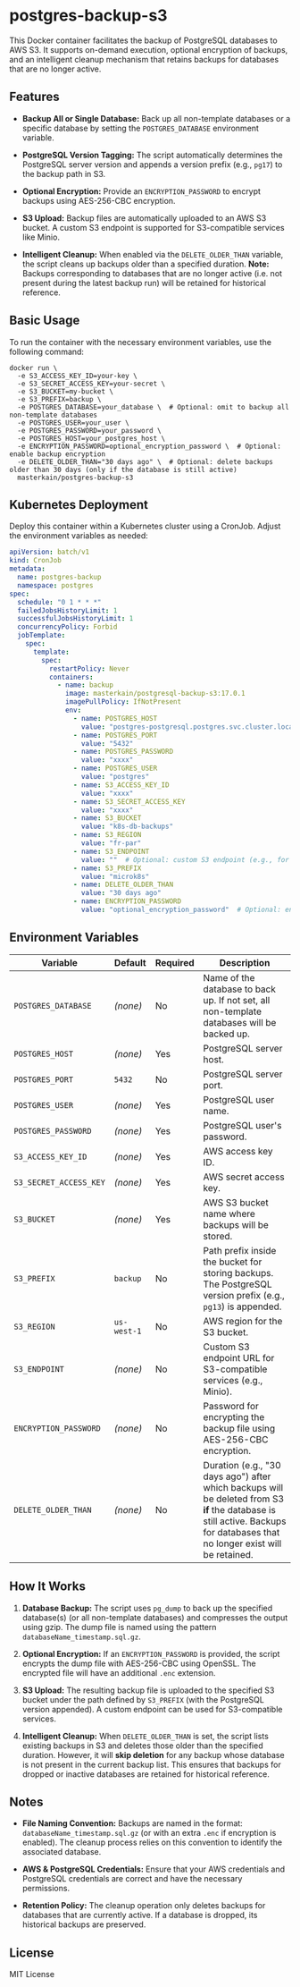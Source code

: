# postgres-backup-s3

This Docker container facilitates the backup of PostgreSQL databases to AWS S3. It supports on-demand execution, optional encryption of backups, and an intelligent cleanup mechanism that retains backups for databases that are no longer active.

## Features

- **Backup All or Single Database:**
  Back up all non-template databases or a specific database by setting the `POSTGRES_DATABASE` environment variable.

- **PostgreSQL Version Tagging:**
  The script automatically determines the PostgreSQL server version and appends a version prefix (e.g., `pg17`) to the backup path in S3.

- **Optional Encryption:**
  Provide an `ENCRYPTION_PASSWORD` to encrypt backups using AES-256-CBC encryption.

- **S3 Upload:**
  Backup files are automatically uploaded to an AWS S3 bucket. A custom S3 endpoint is supported for S3-compatible services like Minio.

- **Intelligent Cleanup:**
  When enabled via the `DELETE_OLDER_THAN` variable, the script cleans up backups older than a specified duration. **Note:** Backups corresponding to databases that are no longer active (i.e. not present during the latest backup run) will be retained for historical reference.

## Basic Usage

To run the container with the necessary environment variables, use the following command:

```console
docker run \
  -e S3_ACCESS_KEY_ID=your-key \
  -e S3_SECRET_ACCESS_KEY=your-secret \
  -e S3_BUCKET=my-bucket \
  -e S3_PREFIX=backup \
  -e POSTGRES_DATABASE=your_database \  # Optional: omit to backup all non-template databases
  -e POSTGRES_USER=your_user \
  -e POSTGRES_PASSWORD=your_password \
  -e POSTGRES_HOST=your_postgres_host \
  -e ENCRYPTION_PASSWORD=optional_encryption_password \  # Optional: enable backup encryption
  -e DELETE_OLDER_THAN="30 days ago" \  # Optional: delete backups older than 30 days (only if the database is still active)
  masterkain/postgres-backup-s3
```

## Kubernetes Deployment

Deploy this container within a Kubernetes cluster using a CronJob. Adjust the environment variables as needed:

```yaml
apiVersion: batch/v1
kind: CronJob
metadata:
  name: postgres-backup
  namespace: postgres
spec:
  schedule: "0 1 * * *"
  failedJobsHistoryLimit: 1
  successfulJobsHistoryLimit: 1
  concurrencyPolicy: Forbid
  jobTemplate:
    spec:
      template:
        spec:
          restartPolicy: Never
          containers:
            - name: backup
              image: masterkain/postgresql-backup-s3:17.0.1
              imagePullPolicy: IfNotPresent
              env:
                - name: POSTGRES_HOST
                  value: "postgres-postgresql.postgres.svc.cluster.local"
                - name: POSTGRES_PORT
                  value: "5432"
                - name: POSTGRES_PASSWORD
                  value: "xxxx"
                - name: POSTGRES_USER
                  value: "postgres"
                - name: S3_ACCESS_KEY_ID
                  value: "xxxx"
                - name: S3_SECRET_ACCESS_KEY
                  value: "xxxx"
                - name: S3_BUCKET
                  value: "k8s-db-backups"
                - name: S3_REGION
                  value: "fr-par"
                - name: S3_ENDPOINT
                  value: ""  # Optional: custom S3 endpoint (e.g., for Minio)
                - name: S3_PREFIX
                  value: "microk8s"
                - name: DELETE_OLDER_THAN
                  value: "30 days ago"
                - name: ENCRYPTION_PASSWORD
                  value: "optional_encryption_password"  # Optional: enable encryption
```

## Environment Variables

| Variable               | Default     | Required | Description |
|------------------------|-------------|----------|-------------|
| `POSTGRES_DATABASE`    | _(none)_    | No       | Name of the database to back up. If not set, all non-template databases will be backed up. |
| `POSTGRES_HOST`        | _(none)_    | Yes      | PostgreSQL server host. |
| `POSTGRES_PORT`        | `5432`      | No       | PostgreSQL server port. |
| `POSTGRES_USER`        | _(none)_    | Yes      | PostgreSQL user name. |
| `POSTGRES_PASSWORD`    | _(none)_    | Yes      | PostgreSQL user's password. |
| `S3_ACCESS_KEY_ID`     | _(none)_    | Yes      | AWS access key ID. |
| `S3_SECRET_ACCESS_KEY` | _(none)_    | Yes      | AWS secret access key. |
| `S3_BUCKET`            | _(none)_    | Yes      | AWS S3 bucket name where backups will be stored. |
| `S3_PREFIX`            | `backup`    | No       | Path prefix inside the bucket for storing backups. The PostgreSQL version prefix (e.g., `pg13`) is appended. |
| `S3_REGION`            | `us-west-1` | No       | AWS region for the S3 bucket. |
| `S3_ENDPOINT`          | _(none)_    | No       | Custom S3 endpoint URL for S3-compatible services (e.g., Minio). |
| `ENCRYPTION_PASSWORD`  | _(none)_    | No       | Password for encrypting the backup file using AES-256-CBC encryption. |
| `DELETE_OLDER_THAN`    | _(none)_    | No       | Duration (e.g., "30 days ago") after which backups will be deleted from S3 **if** the database is still active. Backups for databases that no longer exist will be retained. |

## How It Works

1. **Database Backup:**
   The script uses `pg_dump` to back up the specified database(s) (or all non-template databases) and compresses the output using gzip. The dump file is named using the pattern `databaseName_timestamp.sql.gz`.

2. **Optional Encryption:**
   If an `ENCRYPTION_PASSWORD` is provided, the script encrypts the dump file with AES-256-CBC using OpenSSL. The encrypted file will have an additional `.enc` extension.

3. **S3 Upload:**
   The resulting backup file is uploaded to the specified S3 bucket under the path defined by `S3_PREFIX` (with the PostgreSQL version appended). A custom endpoint can be used for S3-compatible services.

4. **Intelligent Cleanup:**
   When `DELETE_OLDER_THAN` is set, the script lists existing backups in S3 and deletes those older than the specified duration. However, it will **skip deletion** for any backup whose database is not present in the current backup list. This ensures that backups for dropped or inactive databases are retained for historical reference.

## Notes

- **File Naming Convention:**
  Backups are named in the format:
  `databaseName_timestamp.sql.gz` (or with an extra `.enc` if encryption is enabled).
  The cleanup process relies on this convention to identify the associated database.

- **AWS & PostgreSQL Credentials:**
  Ensure that your AWS credentials and PostgreSQL credentials are correct and have the necessary permissions.

- **Retention Policy:**
  The cleanup operation only deletes backups for databases that are currently active. If a database is dropped, its historical backups are preserved.

## License

MIT License
